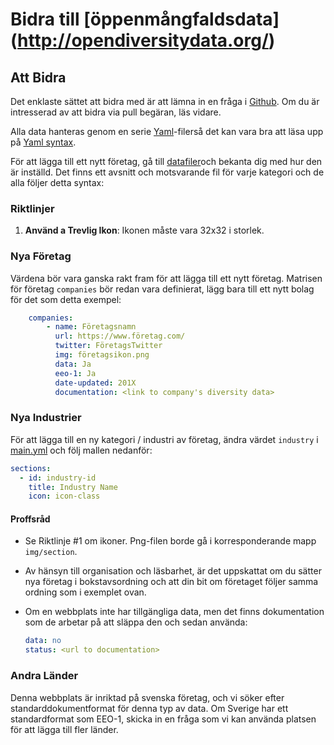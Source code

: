 Bidra till [öppenmångfaldsdata] (http://opendiversitydata.org/)
=======================

## Att Bidra

Det enklaste sättet att bidra med är att lämna in en fråga i [Github][issues].
Om du är intresserad av att bidra via pull begäran, läs vidare.

Alla data hanteras genom en serie [Yaml][yaml]-filerså det kan vara bra att läsa
upp på [Yaml syntax](http://docs.ansible.com/ansible/YAMLSyntax.html).

För att lägga till ett nytt företag, gå till [datafiler](_data/)och bekanta dig med
hur den är inställd. Det finns ett avsnitt och motsvarande fil för varje kategori och de alla följer detta
syntax:

### Riktlinjer

1. **Använd a Trevlig Ikon**: Ikonen måste vara 32x32 i storlek.

### Nya Företag

Värdena bör vara ganska rakt fram för att lägga till ett nytt företag. Matrisen för företag
`companies` bör redan vara definierat, lägg bara till ett nytt bolag för det som
detta exempel:

```yml
    companies:
        - name: Företagsnamn
          url: https://www.företag.com/
          twitter: FöretagsTwitter
          img: företagsikon.png
          data: Ja
          eeo-1: Ja
          date-updated: 201X
          documentation: <link to company's diversity data>
```

### Nya Industrier

För att lägga till en ny kategori / industri av företag, ändra värdet `industry` i [main.yml](_data/main.yml)
och följ mallen nedanför:

```yml
sections:
  - id: industry-id
    title: Industry Name
    icon: icon-class
```

#### Proffsråd

- Se Riktlinje #1 om ikoner. Png-filen borde gå i korresponderande mapp `img/section`.

- Av hänsyn till organisation och läsbarhet, är det uppskattat om du sätter nya företag i bokstavsordning och
att din bit om företaget följer samma ordning som i exemplet ovan.

- Om en webbplats inte har tillgängliga data, men det finns dokumentation som de arbetar på att släppa den och sedan använda:

  ```yml
  data: no
  status: <url to documentation>
  ```
  
### Andra Länder

Denna webbplats är inriktad på svenska företag, och vi söker efter standarddokumentformat för denna typ av data. Om Sverige har ett standardformat  som EEO-1, skicka in en fråga som vi kan använda platsen för att lägga till fler länder.

[yaml]: http://www.yaml.org/
[issues]: https://github.com/doubleunion/opendiversitydata/issues
